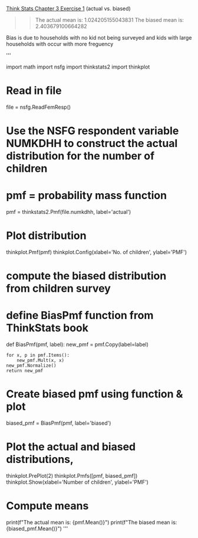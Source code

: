 [Think Stats Chapter 3 Exercise 1](http://greenteapress.com/thinkstats2/html/thinkstats2004.html#toc31) (actual vs. biased)

>> The actual mean is: 1.024205155043831
The biased mean is: 2.403679100664282

Bias is due to households with no kid not being surveyed and kids with large households with occur with more freguency 

'''

import math
import nsfg
import thinkstats2
import thinkplot

# Read in file
file = nsfg.ReadFemResp()
# Use the NSFG respondent variable NUMKDHH to construct the actual distribution for the number of children
# pmf = probability mass function
pmf = thinkstats2.Pmf(file.numkdhh, label='actual')
# Plot distribution
thinkplot.Pmf(pmf)
thinkplot.Config(xlabel='No. of children', ylabel='PMF')


# compute the biased distribution from children survey

# define BiasPmf function from ThinkStats book
def BiasPmf(pmf, label):
    new_pmf = pmf.Copy(label=label)

    for x, p in pmf.Items():
        new_pmf.Mult(x, x)
    new_pmf.Normalize()
    return new_pmf


# Create biased pmf using function & plot
biased_pmf = BiasPmf(pmf, label='biased')

# Plot the actual and biased distributions,
thinkplot.PrePlot(2)
thinkplot.Pmfs([pmf, biased_pmf])
thinkplot.Show(xlabel='Number of children', ylabel='PMF')
# Compute means
print(f"The actual mean is: {pmf.Mean()}")
print(f"The biased mean is: {biased_pmf.Mean()}")
'''
